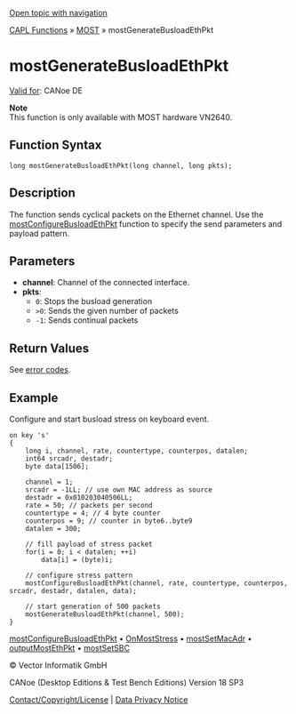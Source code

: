 [Open topic with navigation](../../../../../CANoeDEFamily.htm#Topics/CAPLFunctions/MOST/Functions/CAPLfunctionMOSTGenerateBusloadEthPkt.md)

[CAPL Functions](../../CAPLfunctions.md) » [MOST](../CAPLfunctionsMOSTOverview.md) » mostGenerateBusloadEthPkt

# mostGenerateBusloadEthPkt

[Valid for](../../../Shared/FeatureAvailability.md): CANoe DE

**Note**  
This function is only available with MOST hardware VN2640.

## Function Syntax

```plaintext
long mostGenerateBusloadEthPkt(long channel, long pkts);
```

## Description

The function sends cyclical packets on the Ethernet channel. Use the [mostConfigureBusloadEthPkt](CAPLfunctionMOSTConfigureBusloadEthPkt.md) function to specify the send parameters and payload pattern.

## Parameters

- **channel**: Channel of the connected interface.
- **pkts**:
  - `0`: Stops the busload generation
  - `>0`: Sends the given number of packets
  - `-1`: Sends continual packets

## Return Values

See [error codes](../CAPLfunctionsMOSTErrorCodes.md).

## Example

Configure and start busload stress on keyboard event.

```plaintext
on key 's'
{
    long i, channel, rate, countertype, counterpos, datalen;
    int64 srcadr, destadr;
    byte data[1506];

    channel = 1;
    srcadr = -1LL; // use own MAC address as source
    destadr = 0x010203040506LL;
    rate = 50; // packets per second
    countertype = 4; // 4 byte counter
    counterpos = 9; // counter in byte6..byte9
    datalen = 300;

    // fill payload of stress packet
    for(i = 0; i < datalen; ++i)
        data[i] = (byte)i;

    // configure stress pattern
    mostConfigureBusloadEthPkt(channel, rate, countertype, counterpos, srcadr, destadr, datalen, data);

    // start generation of 500 packets
    mostGenerateBusloadEthPkt(channel, 500);
}
```

[mostConfigureBusloadEthPkt](CAPLfunctionMOSTConfigureBusloadEthPkt.md) • [OnMostStress](../EventProcedures/CAPLfunctionOnMOSTStress.md) • [mostSetMacAdr](CAPLfunctionMOSTSetGetMacAdr.md) • [outputMostEthPkt](CAPLfunctionMOSTOutputMostPkt.md) • [mostSetSBC](CAPLfunctionMOSTSetSBC.md)

© Vector Informatik GmbH

CANoe (Desktop Editions & Test Bench Editions) Version 18 SP3

[Contact/Copyright/License](../../../Shared/ContactCopyrightLicense.md) | [Data Privacy Notice](https://www.vector.com/int/en/company/get-info/privacy-policy/)